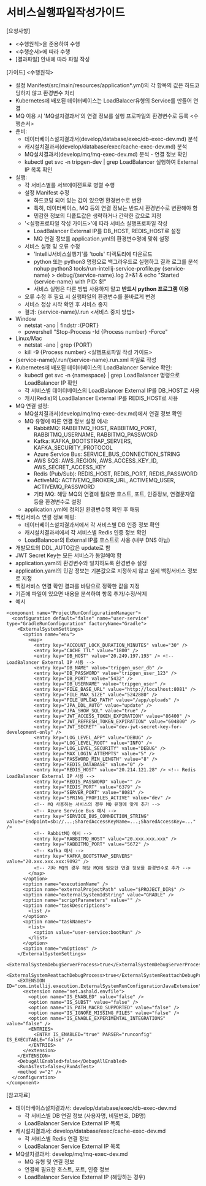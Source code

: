 # 서비스실행파일작성가이드 
  
[요청사항]  
- <수행원칙>을 준용하여 수행
- <수행순서>에 따라 수행
- [결과파일] 안내에 따라 파일 작성 

[가이드]
<수행원칙>
- 설정 Manifest(src/main/resources/application*.yml)의 각 항목의 값은 하드코딩하지 않고 환경변수 처리 
- Kubernetes에 배포된 데이터베이스는 LoadBalacer유형의 Service를 만들어 연결   
- MQ 이용 시 'MQ설치결과서'의 연결 정보를 실행 프로파일의 환경변수로 등록 
<수행순서>
- 준비:
  - 데이터베이스설치결과서(develop/database/exec/db-exec-dev.md) 분석
  - 캐시설치결과서(develop/database/exec/cache-exec-dev.md) 분석  
  - MQ설치결과서(develop/mq/mq-exec-dev.md) 분석 - 연결 정보 확인
  - kubectl get svc -n tripgen-dev | grep LoadBalancer 실행하여 External IP 목록 확인
- 실행:
  - 각 서비스별를 서브에이젼트로 병렬 수행   
  - 설정 Manifest 수정
    - 하드코딩 되어 있는 값이 있으면 환경변수로 변환
    - 특히, 데이터베이스, MQ 등의 연결 정보는 반드시 환경변수로 변환해야 함     
    - 민감한 정보의 디퐅트값은 생략하거나 간략한 값으로 지정 
  - '<실행프로파일 작성 가이드>'에 따라 서비스 실행프로파일 작성
    - LoadBalancer External IP를 DB_HOST, REDIS_HOST로 설정
    - MQ 연결 정보를 application.yml의 환경변수명에 맞춰 설정
  - 서비스 실행 및 오류 수정 
    - 'IntelliJ서비스실행기'를 'tools' 디렉토리에 다운로드  
    - python 또는 python3 명령으로 백그라우드로 실행하고 결과 로그를 분석  
      nohup python3 tools/run-intellij-service-profile.py {service-name} > debug/{service-name}.log 2>&1 & echo "Started {service-name} with PID: $!" 
    - 서비스 실행은 다른 방법 사용하지 말고 **반드시 python 프로그램 이용** 
  - 오류 수정 후 필요 시 실행파일의 환경변수를 올바르게 변경  
  - 서비스 정상 시작 확인 후 서비스 중지 
  - 결과: {service-name}/.run
<서비스 중지 방법>
- Window
  - netstat -ano | findstr :{PORT}
  - powershell "Stop-Process -Id {Process number} -Force"
- Linux/Mac
  - netstat -ano | grep {PORT}
  - kill -9 {Process number}
<실행프로파일 작성 가이드>
- {service-name}/.run/{service-name}.run.xml 파일로 작성
- Kubernetes에 배포된 데이터베이스의 LoadBalancer Service 확인:
  - kubectl get svc -n {namespace} | grep LoadBalancer 명령으로 LoadBalancer IP 확인
  - 각 서비스별 데이터베이스의 LoadBalancer External IP를 DB_HOST로 사용
  - 캐시(Redis)의 LoadBalancer External IP를 REDIS_HOST로 사용
- MQ 연결 설정:
  - MQ설치결과서(develop/mq/mq-exec-dev.md)에서 연결 정보 확인
  - MQ 유형에 따른 연결 정보 설정 예시:
    - RabbitMQ: RABBITMQ_HOST, RABBITMQ_PORT, RABBITMQ_USERNAME, RABBITMQ_PASSWORD
    - Kafka: KAFKA_BOOTSTRAP_SERVERS, KAFKA_SECURITY_PROTOCOL
    - Azure Service Bus: SERVICE_BUS_CONNECTION_STRING
    - AWS SQS: AWS_REGION, AWS_ACCESS_KEY_ID, AWS_SECRET_ACCESS_KEY
    - Redis (Pub/Sub): REDIS_HOST, REDIS_PORT, REDIS_PASSWORD
    - ActiveMQ: ACTIVEMQ_BROKER_URL, ACTIVEMQ_USER, ACTIVEMQ_PASSWORD
    - 기타 MQ: 해당 MQ의 연결에 필요한 호스트, 포트, 인증정보, 연결문자열 등을 환경변수로 설정
  - application.yml에 정의된 환경변수명 확인 후 매핑
- 백킹서비스 연결 정보 매핑:
  - 데이터베이스설치결과서에서 각 서비스별 DB 인증 정보 확인
  - 캐시설치결과서에서 각 서비스별 Redis 인증 정보 확인
  - LoadBalancer의 External IP를 호스트로 사용 (내부 DNS 아님)
- 개발모드의 DDL_AUTO값은 update로 함 
- JWT Secret Key는 모든 서비스가 동일해야 함
- application.yaml의 환경변수와 일치하도록 환경변수 설정 
- application.yaml의 민감 정보는 기본값으로 지정하지 않고 실제 백킹서비스 정보로 지정
- 백킹서비스 연결 확인 결과를 바탕으로 정확한 값을 지정  
- 기존에 파일이 있으면 내용을 분석하여 항목 추가/수정/삭제  
- 예시
```
<component name="ProjectRunConfigurationManager">
  <configuration default="false" name="user-service" type="GradleRunConfiguration" factoryName="Gradle">
    <ExternalSystemSettings>
      <option name="env">
        <map>
          <entry key="ACCOUNT_LOCK_DURATION_MINUTES" value="30" />
          <entry key="CACHE_TTL" value="1800" />
          <entry key="DB_HOST" value="20.249.197.193" /> <!-- LoadBalancer External IP 사용 -->
          <entry key="DB_NAME" value="tripgen_user_db" />
          <entry key="DB_PASSWORD" value="tripgen_user_123" />
          <entry key="DB_PORT" value="5432" />
          <entry key="DB_USERNAME" value="tripgen_user" />
          <entry key="FILE_BASE_URL" value="http://localhost:8081" />
          <entry key="FILE_MAX_SIZE" value="5242880" />
          <entry key="FILE_UPLOAD_PATH" value="/app/uploads" />
          <entry key="JPA_DDL_AUTO" value="update" />
          <entry key="JPA_SHOW_SQL" value="true" />
          <entry key="JWT_ACCESS_TOKEN_EXPIRATION" value="86400" />
          <entry key="JWT_REFRESH_TOKEN_EXPIRATION" value="604800" />
          <entry key="JWT_SECRET" value="dev-jwt-secret-key-for-development-only" />
          <entry key="LOG_LEVEL_APP" value="DEBUG" />
          <entry key="LOG_LEVEL_ROOT" value="INFO" />
          <entry key="LOG_LEVEL_SECURITY" value="DEBUG" />
          <entry key="MAX_LOGIN_ATTEMPTS" value="5" />
          <entry key="PASSWORD_MIN_LENGTH" value="8" />
          <entry key="REDIS_DATABASE" value="0" />
          <entry key="REDIS_HOST" value="20.214.121.28" /> <!-- Redis LoadBalancer External IP 사용 -->
          <entry key="REDIS_PASSWORD" value="" />
          <entry key="REDIS_PORT" value="6379" />
          <entry key="SERVER_PORT" value="8081" />
          <entry key="SPRING_PROFILES_ACTIVE" value="dev" />
          <!-- MQ 사용하는 서비스의 경우 MQ 유형에 맞게 추가 -->
          <!-- Azure Service Bus 예시 -->
          <entry key="SERVICE_BUS_CONNECTION_STRING" value="Endpoint=sb://...;SharedAccessKeyName=...;SharedAccessKey=..." />
          <!-- RabbitMQ 예시 -->
          <entry key="RABBITMQ_HOST" value="20.xxx.xxx.xxx" />
          <entry key="RABBITMQ_PORT" value="5672" />
          <!-- Kafka 예시 -->
          <entry key="KAFKA_BOOTSTRAP_SERVERS" value="20.xxx.xxx.xxx:9092" />
          <!-- 기타 MQ의 경우 해당 MQ에 필요한 연결 정보를 환경변수로 추가 -->
        </map>
      </option>
      <option name="executionName" />
      <option name="externalProjectPath" value="$PROJECT_DIR$" />
      <option name="externalSystemIdString" value="GRADLE" />
      <option name="scriptParameters" value="" />
      <option name="taskDescriptions">
        <list />
      </option>
      <option name="taskNames">
        <list>
          <option value="user-service:bootRun" />
        </list>
      </option>
      <option name="vmOptions" />
    </ExternalSystemSettings>
    <ExternalSystemDebugServerProcess>true</ExternalSystemDebugServerProcess>
    <ExternalSystemReattachDebugProcess>true</ExternalSystemReattachDebugProcess>
    <EXTENSION ID="com.intellij.execution.ExternalSystemRunConfigurationJavaExtension">
      <extension name="net.ashald.envfile">
        <option name="IS_ENABLED" value="false" />
        <option name="IS_SUBST" value="false" />
        <option name="IS_PATH_MACRO_SUPPORTED" value="false" />
        <option name="IS_IGNORE_MISSING_FILES" value="false" />
        <option name="IS_ENABLE_EXPERIMENTAL_INTEGRATIONS" value="false" />
        <ENTRIES>
          <ENTRY IS_ENABLED="true" PARSER="runconfig" IS_EXECUTABLE="false" />
        </ENTRIES>
      </extension>
    </EXTENSION>
    <DebugAllEnabled>false</DebugAllEnabled>
    <RunAsTest>false</RunAsTest>
    <method v="2" />
  </configuration>
</component>
```

[참고자료]
- 데이터베이스설치결과서: develop/database/exec/db-exec-dev.md
  - 각 서비스별 DB 연결 정보 (사용자명, 비밀번호, DB명)
  - LoadBalancer Service External IP 목록
- 캐시설치결과서: develop/database/exec/cache-exec-dev.md  
  - 각 서비스별 Redis 연결 정보
  - LoadBalancer Service External IP 목록
- MQ설치결과서: develop/mq/mq-exec-dev.md
  - MQ 유형 및 연결 정보
  - 연결에 필요한 호스트, 포트, 인증 정보
  - LoadBalancer Service External IP (해당하는 경우)
